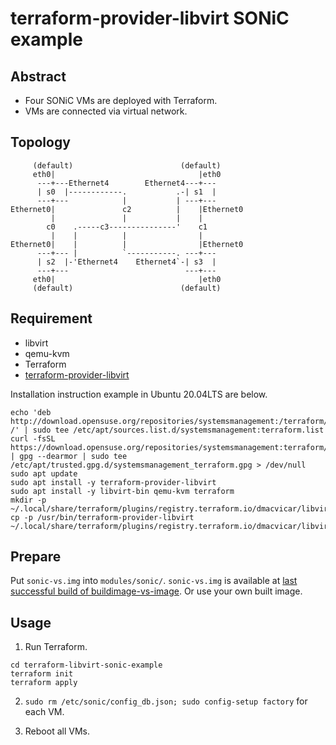 # terraform-provider-libvirt SONiC example

Abstract
--------

- Four SONiC VMs are deployed with Terraform.
- VMs are connected via virtual network.


Topology
--------

```
     (default)                        (default)
     eth0|                                |eth0
      ---+---Ethernet4        Ethernet4---+---
      | s0  |------------.           .-| s1  |
      ---+---            |           | ---+---
Ethernet0|               c2          |    |Ethernet0
         |               |           |    |
        c0    .-----c3---------------'    c1
         |    |          |                |
Ethernet0|    |          |                |Ethernet0
      ---+--- |          `-----------. ---+---
      | s2  |-'Ethernet4    Ethernet4`-| s3  |
      ---+---                          ---+---
     eth0|                                |eth0
     (default)                        (default)
```

Requirement
-----------

- libvirt
- qemu-kvm
- Terraform
- [terraform-provider-libvirt](https://github.com/dmacvicar/terraform-provider-libvirt)

Installation instruction example in Ubuntu 20.04LTS are below.

```
echo 'deb http://download.opensuse.org/repositories/systemsmanagement:/terraform/Ubuntu_20.04/ /' | sudo tee /etc/apt/sources.list.d/systemsmanagement:terraform.list
curl -fsSL https://download.opensuse.org/repositories/systemsmanagement:terraform/Ubuntu_20.04/Release.key | gpg --dearmor | sudo tee /etc/apt/trusted.gpg.d/systemsmanagement_terraform.gpg > /dev/null
sudo apt update
sudo apt install -y terraform-provider-libvirt
sudo apt install -y libvirt-bin qemu-kvm terraform
mkdir -p ~/.local/share/terraform/plugins/registry.terraform.io/dmacvicar/libvirt/0.6.2/linux_amd64
cp -p /usr/bin/terraform-provider-libvirt ~/.local/share/terraform/plugins/registry.terraform.io/dmacvicar/libvirt/0.6.2/linux_amd64
```

Prepare
-------

Put `sonic-vs.img` into `modules/sonic/`.
`sonic-vs.img` is available at [last successful build of buildimage-vs-image](https://sonic-jenkins.westus2.cloudapp.azure.com/job/vs/job/buildimage-vs-image/lastSuccessfulBuild/artifact/target/).
Or use your own built image.

Usage
-----

1. Run Terraform.

```
cd terraform-libvirt-sonic-example
terraform init
terraform apply
```

2. `sudo rm /etc/sonic/config_db.json; sudo config-setup factory` for each VM.

3. Reboot all VMs.
